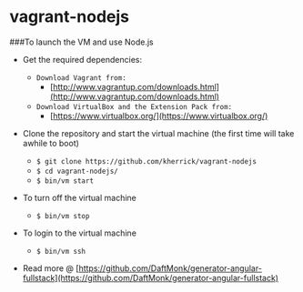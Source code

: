 vagrant-nodejs
================

###To launch the VM and use Node.js

* Get the required dependencies:
  * `Download Vagrant from:`
    * [http://www.vagrantup.com/downloads.html](http://www.vagrantup.com/downloads.html)
  * `Download VirtualBox and the Extension Pack from:`
    * [https://www.virtualbox.org/](https://www.virtualbox.org/)

* Clone the repository and start the virtual machine (the first time will take awhile to boot)
  * `$ git clone https://github.com/kherrick/vagrant-nodejs`
  * `$ cd vagrant-nodejs/`
  * `$ bin/vm start`

* To turn off the virtual machine
  * `$ bin/vm stop`

* To login to the virtual machine
  * `$ bin/vm ssh`

* Read more @ [https://github.com/DaftMonk/generator-angular-fullstack](https://github.com/DaftMonk/generator-angular-fullstack)
